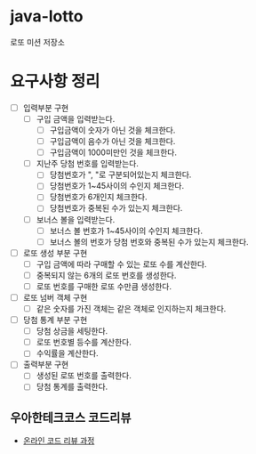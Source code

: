 # java-lotto

로또 미션 저장소

# 요구사항 정리
- [ ] 입력부분 구현
  - [ ] 구입 금액을 입력받는다.
    - [ ] 구입금액이 숫자가 아닌 것을 체크한다.
    - [ ] 구입금액이 음수가 아닌 것을 체크한다.
    - [ ] 구입금액이 1000미만인 것을 체크한다.
  - [ ] 지난주 당첨 번호를 입력받는다.
    - [ ] 당첨번호가 ", "로 구분되어있는지 체크한다.
    - [ ] 당첨번호가 1~45사이의 수인지 체크한다.
    - [ ] 당첨번호가 6개인지 체크한다.
    - [ ] 당첨번호가 중복된 수가 있는지 체크한다.
  - [ ] 보너스 볼을 입력받는다.
    - [ ] 보너스 볼 번호가 1~45사이의 수인지 체크한다.
    - [ ] 보너스 볼의 번호가 당첨 번호와 중복된 수가 있는지 체크한다.
- [ ] 로또 생성 부분 구현
  - [ ] 구입 금액에 따라 구매할 수 있는 로또 수를 계산한다.
  - [ ] 중복되지 않는 6개의 로또 번호를 생성한다.
  - [ ] 로또 번호를 구매한 로또 수만큼 생성한다.
- [ ] 로또 넘버 객체 구현
  - [ ] 같은 숫자를 가진 객체는 같은 객체로 인지하는지 체크한다.
- [ ] 당첨 통계 부분 구현
  - [ ] 당첨 상금을 세팅한다.
  - [ ] 로또 번호별 등수를 계산한다.
  - [ ] 수익률을 계산한다.
- [ ] 출력부분 구현
  - [ ] 생성된 로또 번호를 출력한다.
  - [ ] 당첨 통계를 출력한다.

## 우아한테크코스 코드리뷰

- [온라인 코드 리뷰 과정](https://github.com/woowacourse/woowacourse-docs/blob/master/maincourse/README.md)

